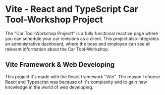# Vite - React and TypeScript Car Tool-Workshop Project

The "Car Tool-Workshop Projectt" is a fully functional reactive page where you can schedule your car revisions as a client. This project also integrates an administrative dashboard, where the boss and employee can see all relevant information about the Car Tool-Workshop.
## Vite Framework & Web Developing

This project it's made with the React framework "Vite". The reason I choose React and Typescript was because of it's complexity and to gain new knowledge in the world of web developing.
